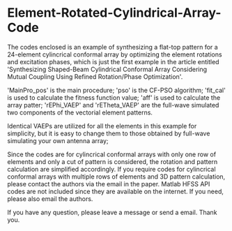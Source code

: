 # Element-Rotated-Cylindrical-Array-Code
The codes enclosed is an example of synthesizing a flat-top pattern for a 24-element cylincrical conformal array by optimizing the element rotations and excitation phases, which is just the first example in the article entitled 'Synthesizing Shaped-Beam Cylindrical Conformal Array Considering Mutual Coupling Using Refined Rotation/Phase Optimization'. 

'MainPro_pos' is the main procedure; 'pso' is the CF-PSO algorithm; 'fit_cal' is used to calculate the fitness function value; 'aff' is used to calculate the array patter; 'rEPhi_VAEP' and 'rETheta_VAEP' are the full-wave simulated two components of the vectorial element patterns.

Identical VAEPs are utilized for all the elements in this example for simplicity, but it is easy to change them to those obtained by full-wave simulating your own antenna array;

Since the codes are for cylincrical conformal arrays with only one row of elements and only a cut of pattern is considered, the rotation and pattern calculation are simplified accordingly. If you require codes for cylincrical conformal arrays with multiple rows of elements and 3D pattern calculation, please contact the authors via the email in the paper. Matlab HFSS API codes are not included since they are available on the internet. If you need, please also email the authors. 

If you have any question, please leave a message or send a email. Thank you.
